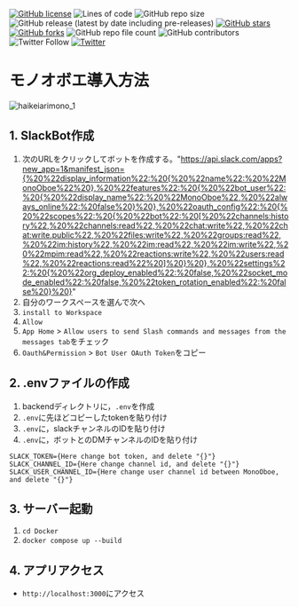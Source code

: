 [![GitHub license](https://img.shields.io/github/license/Keijikotohab/hackathon?style=for-the-badge)](https://github.com/Keijikotohab/hackathon/blob/main/LICENSE)
![Lines of code](https://img.shields.io/tokei/lines/github/Keijikotohab/hackathon?style=for-the-badge)
![GitHub repo size](https://img.shields.io/github/repo-size/Keijikotohab/hackathon?style=for-the-badge)
![GitHub release (latest by date including pre-releases)](https://img.shields.io/github/v/release/Keijikotohab/hackathon?display_name=tag&style=for-the-badge)
[![GitHub stars](https://img.shields.io/github/stars/Keijikotohab/hackathon?style=for-the-badge)](https://github.com/Keijikotohab/hackathon/stargazers)
[![GitHub forks](https://img.shields.io/github/forks/Keijikotohab/hackathon?style=for-the-badge)](https://github.com/Keijikotohab/hackathon/network)
![GitHub repo file count](https://img.shields.io/github/directory-file-count/Keijikotohab/hackathon?style=for-the-badge)
![GitHub contributors](https://img.shields.io/github/contributors/Keijikotohab/hackathon?style=for-the-badge)
![Twitter Follow](https://img.shields.io/twitter/follow/Mono_Oboe?style=for-the-badge)
[![Twitter](https://img.shields.io/twitter/url?style=for-the-badge&url=https%3A%2F%2Ftwitter.com%2FMono_Oboe)](https://twitter.com/intent/tweet?text=これは覚えられるわあ:&url=https%3A%2F%2Fgithub.com%2FKeijikotohab%2Fhackathon)

# モノオボエ導入方法
![haikeiarimono_1](https://user-images.githubusercontent.com/62993486/187008580-935290c9-c934-4363-8888-c9ae5b4e559d.png)

## 1. SlackBot作成
1. 次のURLをクリックしてボットを作成する。"https://api.slack.com/apps?new_app=1&manifest_json={%20%22display_information%22:%20{%20%22name%22:%20%22MonoOboe%22%20},%20%22features%22:%20{%20%22bot_user%22:%20{%20%22display_name%22:%20%22MonoOboe%22,%20%22always_online%22:%20false%20}%20},%20%22oauth_config%22:%20{%20%22scopes%22:%20{%20%22bot%22:%20[%20%22channels:history%22,%20%22channels:read%22,%20%22chat:write%22,%20%22chat:write.public%22,%20%22files:write%22,%20%22groups:read%22,%20%22im:history%22,%20%22im:read%22,%20%22im:write%22,%20%22mpim:read%22,%20%22reactions:write%22,%20%22users:read%22,%20%22reactions:read%22%20]%20}%20},%20%22settings%22:%20{%20%22org_deploy_enabled%22:%20false,%20%22socket_mode_enabled%22:%20false,%20%22token_rotation_enabled%22:%20false%20}%20}"
1. 自分のワークスペースを選んで次へ
1. `install to Workspace`
1. `Allow`
1. `App Home` > `Allow users to send Slash commands and messages from the messages tab`をチェック
1. `Oauth&Permission` > `Bot User OAuth Token`をコピー

## 2. .envファイルの作成
1. backendディレクトリに，`.env`を作成
1. `.env`に先ほどコピーしたtokenを貼り付け
1. `.env`に，slackチャンネルのIDを貼り付け
1. `.env`に，ボットとのDMチャンネルのIDを貼り付け
```python:.env
SLACK_TOKEN={Here change bot token, and delete "{}"}
SLACK_CHANNEL_ID={Here change channel id, and delete "{}"}
SLACK_USER_CHANNEL_ID={Here change user channel id between MonoOboe, and delete "{}"}
```
## 3. サーバー起動
1. `cd Docker`
1. `docker compose up --build`

## 4. アプリアクセス
- `http://localhost:3000`にアクセス
